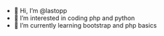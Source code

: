 - 👋 Hi, I’m @lastopp
- 👀 I’m interested in coding php and python
- 🌱 I’m currently learning bootstrap and php basics

<!---
lastopp/lastopp is a ✨ special ✨ repository because its `README.md` (this file) appears on your GitHub profile.
You can click the Preview link to take a look at your changes.
--->
